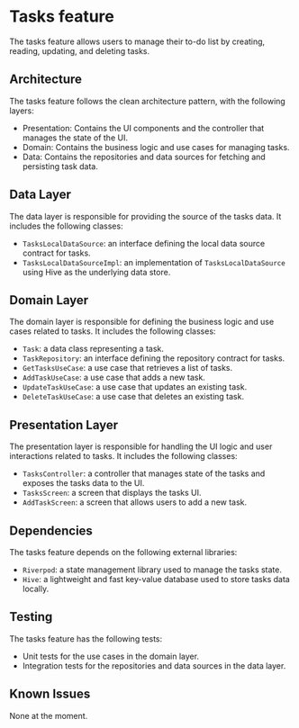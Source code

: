 # Tasks feature
The tasks feature allows users to manage their to-do list by creating, reading, updating, and deleting tasks.

## Architecture

The tasks feature follows the clean architecture pattern, with the following layers:

- Presentation: Contains the UI components and the controller that manages the state of the UI.
- Domain: Contains the business logic and use cases for managing tasks.
- Data: Contains the repositories and data sources for fetching and persisting task data.
## Data Layer
The data layer is responsible for providing the source of the tasks data. It includes the following classes:

- `TasksLocalDataSource`: an interface defining the local data source contract for tasks.
- `TasksLocalDataSourceImpl`: an implementation of `TasksLocalDataSource` using Hive as the underlying data store.
## Domain Layer
The domain layer is responsible for defining the business logic and use cases related to tasks. It includes the following classes:

- `Task`: a data class representing a task.
- `TaskRepository`: an interface defining the repository contract for tasks.
- `GetTasksUseCase`: a use case that retrieves a list of tasks.
- `AddTaskUseCase`: a use case that adds a new task.
- `UpdateTaskUseCase`: a use case that updates an existing task.
- `DeleteTaskUseCase`: a use case that deletes an existing task.
## Presentation Layer
The presentation layer is responsible for handling the UI logic and user interactions related to tasks. It includes the following classes:

- `TasksController`: a controller that manages state of the tasks and exposes the tasks data to the UI.
- `TasksScreen`: a screen that displays the tasks UI.
- `AddTaskScreen`: a screen that allows users to add a new task.


## Dependencies
The tasks feature depends on the following external libraries:

- `Riverpod`: a state management library used to manage the tasks state.
- `Hive`: a lightweight and fast key-value database used to store tasks data locally.

## Testing

The tasks feature has the following tests:

- Unit tests for the use cases in the domain layer.
- Integration tests for the repositories and data sources in the data layer.

## Known Issues

None at the moment.